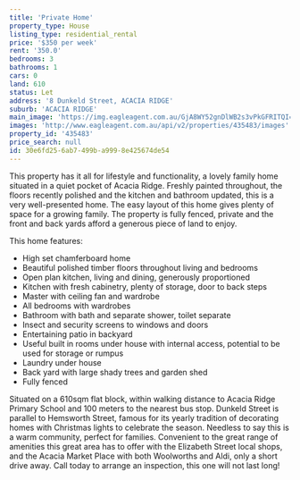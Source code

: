 ```yaml
---
title: 'Private Home'
property_type: House
listing_type: residential_rental
price: '$350 per week'
rent: '350.0'
bedrooms: 3
bathrooms: 1
cars: 0
land: 610
status: Let
address: '8 Dunkeld Street, ACACIA RIDGE'
suburb: 'ACACIA RIDGE'
main_image: 'https://img.eagleagent.com.au/GjA8WY52gnDlWB2s3vPkGFRITQI=/1280x854/smart/https://s3-us-west-2.amazonaws.com/eagleagent-orig/images/6824815/421628674-image-M.jpg'
images: 'http://www.eagleagent.com.au/api/v2/properties/435483/images'
property_id: '435483'
price_search: null
id: 30e6fd25-6ab7-499b-a999-8e425674de54
---
```

This property has it all for lifestyle and functionality, a lovely family home situated in a quiet pocket of Acacia Ridge. Freshly painted throughout, the floors recently polished and the kitchen and bathroom updated, this is a very well-presented home. The easy layout of this home gives plenty of space for a growing family. The property is fully fenced, private and the front and back yards afford a generous piece of land to enjoy.

This home features:

*  High set chamferboard home
*  Beautiful polished timber floors throughout living and bedrooms
*  Open plan kitchen, living and dining, generously proportioned
*  Kitchen with fresh cabinetry, plenty of storage, door to back steps
*  Master with ceiling fan and wardrobe
*  All bedrooms with wardrobes
*  Bathroom with bath and separate shower, toilet separate
*  Insect and security screens to windows and doors
*  Entertaining patio in backyard
*  Useful built in rooms under house with internal access, potential to be used for storage or rumpus
*  Laundry under house
*  Back yard with large shady trees and garden shed
*  Fully fenced

Situated on a 610sqm flat block, within walking distance to Acacia Ridge Primary School and 100 meters to the nearest bus stop. Dunkeld Street is parallel to Hemsworth Street, famous for its yearly tradition of decorating homes with Christmas lights to celebrate the season. Needless to say this is a warm community, perfect for families. Convenient to the great range of amenities this great area has to offer with the Elizabeth Street local shops, and the Acacia Market Place with both Woolworths and Aldi, only a short drive away. Call today to arrange an inspection, this one will not last long!